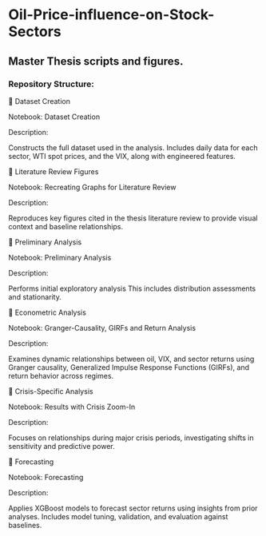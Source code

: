 # Oil-Price-influence-on-Stock-Sectors
## Master Thesis scripts and figures.

### Repository Structure:


📁 Dataset Creation

Notebook: Dataset Creation

Description: 

Constructs the full dataset used in the analysis. Includes daily data for each sector, WTI spot prices, and the VIX, along with engineered features.

📁 Literature Review Figures

Notebook: Recreating Graphs for Literature Review

Description:

Reproduces key figures cited in the thesis literature review to provide visual context and baseline relationships.

📁 Preliminary Analysis

Notebook: Preliminary Analysis

Description: 

Performs initial exploratory analysis This includes distribution assessments and stationarity.

📁 Econometric Analysis

Notebook: Granger-Causality, GIRFs and Return Analysis

Description: 

Examines dynamic relationships between oil, VIX, and sector returns using Granger causality, Generalized Impulse Response Functions (GIRFs), and return behavior across regimes.

📁 Crisis-Specific Analysis

Notebook: Results with Crisis Zoom-In

Description:

Focuses on relationships during major crisis periods, investigating shifts in sensitivity and predictive power.

📁 Forecasting

Notebook: Forecasting

Description:

Applies XGBoost models to forecast sector returns using insights from prior analyses. Includes model tuning, validation, and evaluation against baselines.
